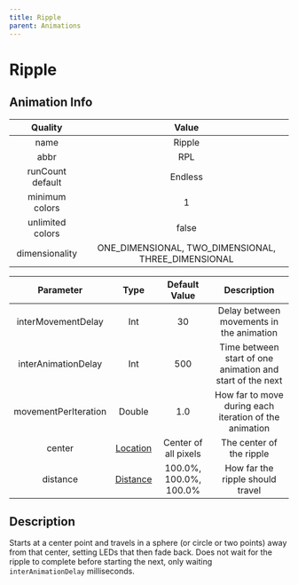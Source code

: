 ```yaml
---
title: Ripple
parent: Animations
---
```


<!-- THIS FILE IS AUTOMATICALLY GENERATED -->
<!-- MAKE CHANGES TO THE AnimationInfo INSTANCE ASSOCIATED WITH THIS ANIMATION -->

# Ripple

## Animation Info

|Quality|Value|
|:-:|:-:|
|name|Ripple|
|abbr|RPL|
|runCount default|Endless|
|minimum colors|1|
|unlimited colors|false|
|dimensionality|ONE_DIMENSIONAL, TWO_DIMENSIONAL, THREE_DIMENSIONAL|

|Parameter|Type|Default Value|Description|
|:-:|:-:|:-:|:-:|
|interMovementDelay|Int|30|Delay between movements in the animation|
|interAnimationDelay|Int|500|Time between start of one animation and start of the next|
|movementPerIteration|Double|1.0|How far to move during each iteration of the animation|
|center|[Location](/core/new-animations.html#location)|Center of all pixels|The center of the ripple|
|distance|[Distance](/core/new-animations.html#distance)|100.0%, 100.0%, 100.0%|How far the ripple should travel|

## Description
Starts at a center point and travels in a sphere (or circle or two points) away from that center, setting LEDs that then fade back.
Does not wait for the ripple to complete before starting the next, only waiting `interAnimationDelay` milliseconds.

